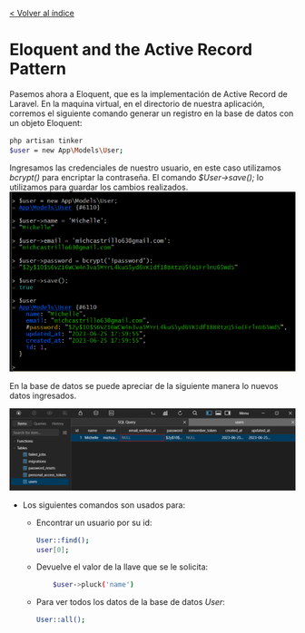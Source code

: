 [< Volver al índice](/docs/readme.md)

# Eloquent and the Active Record Pattern

Pasemos ahora a Eloquent, que es la implementación de Active Record de Laravel. En la maquina virtual, en el directorio de nuestra aplicación, corremos el siguiente comando generar un registro en la base de datos con un objeto Eloquent: 

```bash
php artisan tinker
$user = new App\Models\User;
```

Ingresamos las credenciales de nuestro usuario, en este caso utilizamos *bcrypt()* para encriptar la contraseña. El comando *$User->save();* lo utilizamos para guardar los cambios realizados. 
![image](./images/creacion%20de%20usuario%20ep19.png "Creación de usuario")

En la base de datos se puede apreciar de la siguiente manera lo nuevos datos ingresados. 

![image](./images/base%20de%20datos%20ep19.png "TablesPlus")

- Los siguientes comandos son usados para: 

    - Encontrar un usuario por su id: 
        ```bash
        User::find();
        user[0];
        ```
    - Devuelve el valor de la llave que se le solicita:
        ```bash
            $user->pluck('name')
        ```
    - Para ver todos los datos de la base de datos *User*:
        ```bash
        User::all();
        ```